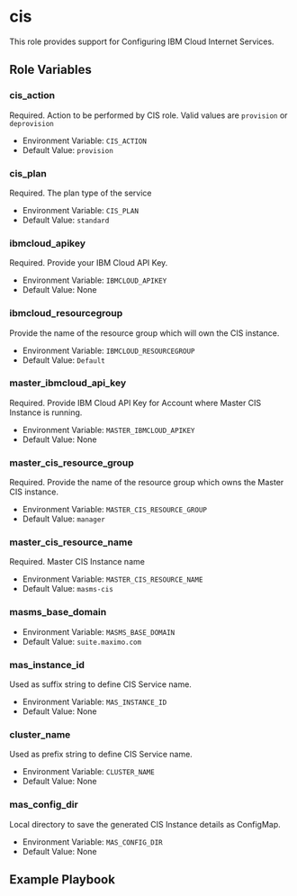 cis
===

This role provides support for Configuring IBM Cloud Internet Services.

Role Variables
--------------

### cis_action
Required. Action to be performed by CIS role. Valid values are `provision` or `deprovision`

- Environment Variable: `CIS_ACTION`
- Default Value: `provision`

### cis_plan
Required. The plan type of the service

- Environment Variable: `CIS_PLAN`
- Default Value: `standard`

### ibmcloud_apikey
Required.  Provide your IBM Cloud API Key.

- Environment Variable: `IBMCLOUD_APIKEY`
- Default Value: None

### ibmcloud_resourcegroup
Provide the name of the resource group which will own the CIS instance.

- Environment Variable: `IBMCLOUD_RESOURCEGROUP`
- Default Value: `Default`

### master_ibmcloud_api_key
Required. Provide IBM Cloud API Key for Account where Master CIS Instance is running.

- Environment Variable: `MASTER_IBMCLOUD_APIKEY`
- Default Value: None

### master_cis_resource_group
Required. Provide the name of the resource group which owns the Master CIS instance.

- Environment Variable: `MASTER_CIS_RESOURCE_GROUP`
- Default Value: `manager`

### master_cis_resource_name
Required. Master CIS Instance name

- Environment Variable: `MASTER_CIS_RESOURCE_NAME`
- Default Value: `masms-cis`

### masms_base_domain

- Environment Variable: `MASMS_BASE_DOMAIN`
- Default Value: `suite.maximo.com`

### mas_instance_id
Used as suffix string to define CIS Service name.

- Environment Variable: `MAS_INSTANCE_ID`
- Default Value: None
### cluster_name
Used as prefix string to define CIS Service name.

- Environment Variable: `CLUSTER_NAME`
- Default Value: None
### mas_config_dir
Local directory to save the generated CIS Instance details as ConfigMap.

- Environment Variable: `MAS_CONFIG_DIR`
- Default Value: None

Example Playbook
----------------
